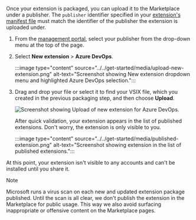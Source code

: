 Once your extension is packaged, you can upload it to the Marketplace under a publisher. The `publisher` identifier specified in your [extension's manifest file](../../develop/manifest.md) must match the identifier of the publisher the extension is uploaded under.

1. From the [management portal](https://aka.ms/vsmarketplace-manage), select your publisher from the drop-down menu at the top of the page.

2. Select **New extension** > **Azure DevOps**.

    :::image type="content" source="../../get-started/media/upload-new-extension.png" alt-text="Screenshot showing New extension  dropdown menu and highlighted Azure DevOps selection.":::

3. Drag and drop your file or select it to find your VSIX file, which you created in the previous packaging step, and then choose **Upload**.

   ![Screenshot showing Upload of new extension for Azure DevOps.](../../get-started/media/upload-new-extension2.png)

   After quick validation, your extension appears in the list of published extensions. Don't worry, the extension is only visible to you.

    :::image type="content" source="../../get-started/media/published-extension.png" alt-text="Screenshot showing extension in the list of published extensions."::: 

At this point, your extension isn't visible to any accounts and can't be installed until you share it.

> [!NOTE]
> Microsoft runs a virus scan on each new and updated extension package published. Until the scan is all clear, we don't publish the extension in the Marketplace for public usage. This way we also avoid surfacing inappropriate or offensive content on the Marketplace pages.

